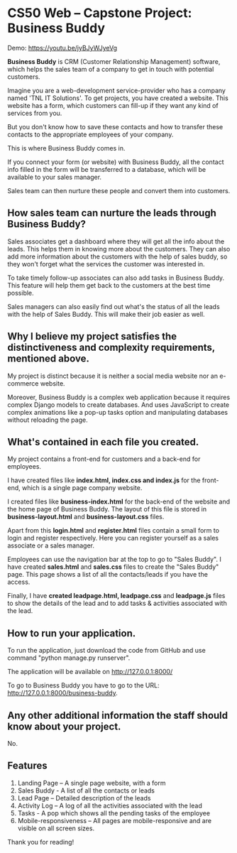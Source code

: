 CS50 Web – Capstone Project: Business Buddy
===========================================
Demo: https://youtu.be/jyBJyWJyeVg

**Business Buddy** is CRM (Customer Relationship Management) software,
which helps the sales team of a company to get in touch with potential
customers.

Imagine you are a web-development service-provider who has a company
named 'TNL IT Solutions'. To get projects, you have created a website.
This website has a form, which customers can fill-up if they want any
kind of services from you.

But you don't know how to save these contacts and how to transfer these
contacts to the appropriate employees of your company.

This is where Business Buddy comes in.

If you connect your form (or website) with Business Buddy, all the
contact info filled in the form will be transferred to a database, which
will be available to your sales manager.

Sales team can then nurture these people and convert them into
customers.

How sales team can nurture the leads through Business Buddy?
------------------------------------------------------------

Sales associates get a dashboard where they will get all the info about
the leads. This helps them in knowing more about the customers. They can
also add more information about the customers with the help of sales
buddy, so they won't forget what the services the customer was
interested in.

To take timely follow-up associates can also add tasks in Business
Buddy. This feature will help them get back to the customers at the best
time possible.

Sales managers can also easily find out what's the status of all the
leads with the help of Sales Buddy. This will make their job easier as
well.

Why I believe my project satisfies the distinctiveness and complexity requirements, mentioned above.
----------------------------------------------------------------------------------------------------

My project is distinct because it is neither a social media website nor
an e-commerce website.

Moreover, Business Buddy is a complex web application because it
requires complex Django models to create databases. And uses JavaScript
to create complex animations like a pop-up tasks option and manipulating
databases without reloading the page.

What's contained in each file you created.
------------------------------------------

My project contains a front-end for customers and a back-end for
employees.

I have created files like **index.html, index.css and index.js** for the
front-end, which is a single page company website.

I created files like **business-index.html** for the back-end of the
website and the home page of Business Buddy. The layout of this file is
stored in **business-layout.html** and **business-layout.css** files.

Apart from this **login.html** and **register.html** files contain a
small form to login and register respectively. Here you can register
yourself as a sales associate or a sales manager.

Employees can use the navigation bar at the top to go to "Sales Buddy".
I have created **sales.html** and **sales.css** files to create the
"Sales Buddy" page. This page shows a list of all the contacts/leads if
you have the access.

Finally, I have **created leadpage.html, leadpage.css** and
**leadpage.js** files to show the details of the lead and to add tasks &
activities associated with the lead.

How to run your application.
----------------------------

To run the application, just download the code from GitHub and use
command "python manage.py runserver".

The application will be available on <http://127.0.0.1:8000/>

To go to Business Buddy you have to go to the URL:
<http://127.0.0.1:8000/business-buddy>.

Any other additional information the staff should know about your project.
--------------------------------------------------------------------------

No.

Features
--------

1.  Landing Page – A single page website, with a form
2.  Sales Buddy - A list of all the contacts or leads
3.  Lead Page – Detailed description of the leads
4.  Activity Log – A log of all the activities associated with the lead
5.  Tasks - A pop which shows all the pending tasks of the employee
6.  Mobile-responsiveness – All pages are mobile-responsive and are
    visible on all screen sizes.

Thank you for reading!

